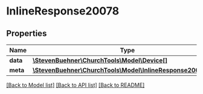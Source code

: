 # InlineResponse20078

## Properties
Name | Type | Description | Notes
------------ | ------------- | ------------- | -------------
**data** | [**\StevenBuehner\ChurchTools\Model\Device[]**](Device.md) |  | [optional] 
**meta** | [**\StevenBuehner\ChurchTools\Model\InlineResponse20078Meta**](InlineResponse20078Meta.md) |  | [optional] 

[[Back to Model list]](../../README.md#documentation-for-models) [[Back to API list]](../../README.md#documentation-for-api-endpoints) [[Back to README]](../../README.md)

